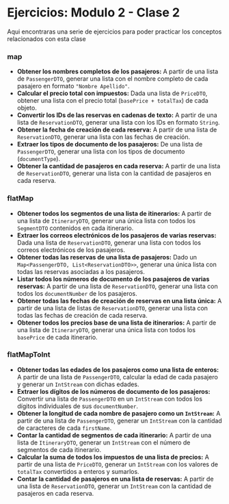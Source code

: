 # Ejercicios: Modulo 2 - Clase 2

Aqui encontraras una serie de ejercicios para poder practicar los conceptos relacionados con esta clase

### **map**
- **Obtener los nombres completos de los pasajeros:** A partir de una lista de `PassengerDTO`, generar una lista con el nombre completo de cada pasajero en formato `"Nombre Apellido"`.
- **Calcular el precio total con impuestos:** Dada una lista de `PriceDTO`, obtener una lista con el precio total (`basePrice + totalTax`) de cada objeto.
- **Convertir los IDs de las reservas en cadenas de texto:** A partir de una lista de `ReservationDTO`, generar una lista con los IDs en formato `String`.
- **Obtener la fecha de creación de cada reserva:** A partir de una lista de `ReservationDTO`, generar una lista con las fechas de creación.
- **Extraer los tipos de documento de los pasajeros:** De una lista de `PassengerDTO`, generar una lista con los tipos de documento (`documentType`).
- **Obtener la cantidad de pasajeros en cada reserva:** A partir de una lista de `ReservationDTO`, generar una lista con la cantidad de pasajeros en cada reserva.

### **flatMap**
- **Obtener todos los segmentos de una lista de itinerarios:** A partir de una lista de `ItineraryDTO`, generar una única lista con todos los `SegmentDTO` contenidos en cada itinerario.
- **Extraer los correos electrónicos de los pasajeros de varias reservas:** Dada una lista de `ReservationDTO`, generar una lista con todos los correos electrónicos de los pasajeros.
- **Obtener todas las reservas de una lista de pasajeros:** Dado un `Map<PassengerDTO, List<ReservationDTO>>`, generar una única lista con todas las reservas asociadas a los pasajeros.
- **Listar todos los números de documento de los pasajeros de varias reservas:** A partir de una lista de `ReservationDTO`, generar una lista con todos los `documentNumber` de los pasajeros.
- **Obtener todas las fechas de creación de reservas en una lista única:** A partir de una lista de listas de `ReservationDTO`, generar una lista con todas las fechas de creación de cada reserva.
- **Obtener todos los precios base de una lista de itinerarios:** A partir de una lista de `ItineraryDTO`, generar una única lista con todos los `basePrice` de cada itinerario.


### **flatMapToInt**
- **Obtener todas las edades de los pasajeros como una lista de enteros:** A partir de una lista de `PassengerDTO`, calcular la edad de cada pasajero y generar un `IntStream` con dichas edades.
- **Extraer los dígitos de los números de documento de los pasajeros:** Convertir una lista de `PassengerDTO` en un `IntStream` con todos los dígitos individuales de sus `documentNumber`.
- **Obtener la longitud de cada nombre de pasajero como un `IntStream`:** A partir de una lista de `PassengerDTO`, generar un `IntStream` con la cantidad de caracteres de cada `firstName`.
- **Contar la cantidad de segmentos de cada itinerario:** A partir de una lista de `ItineraryDTO`, generar un `IntStream` con el número de segmentos de cada itinerario.
- **Calcular la suma de todos los impuestos de una lista de precios:** A partir de una lista de `PriceDTO`, generar un `IntStream` con los valores de `totalTax` convertidos a enteros y sumarlos.
- **Contar la cantidad de pasajeros en una lista de reservas:** A partir de una lista de `ReservationDTO`, generar un `IntStream` con la cantidad de pasajeros en cada reserva.
